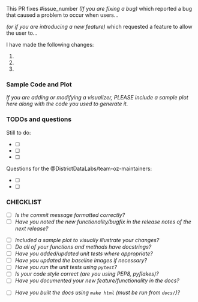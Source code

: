 <!--
# Welcome Contributor!

Thank you for contributing to Yellowbrick, please follow the instructions below to get
your PR started off on the right foot.

## First Steps

1. Are you merging from a feature branch into develop?

    _If not, please create a feature branch and change your PR to merge from that branch
    into the Yellowbrick `develop` branch._

2. Does your PR have a title?

    _Please ensure your PR has a short, informative title, e.g. "Enhances ParallelCoordinates with new andrews_curve parameter" or "Corrects bug in WhiskerPlot that causes index error"_

3. Summarize your PR (HINT: See CHECKLIST/TEMPLATE below!)
-->

This PR fixes #issue_number _(If you are fixing a bug)_ which reported a bug that caused a problem to occur when users...

_(or if you are introducing a new feature)_ which requested a feature to allow the user to...

I have made the following changes:

1.
2.
3.

### Sample Code and Plot

_If you are adding or modifying a visualizer, PLEASE include a sample plot here along with the code you used to generate it._

### TODOs and questions

<!--
If this is a work-in-progress (WIP), list the changes you still need to make and/or questions or the Yellowbrick team. You can also mention extensions to your work that might be added as an issue to work on after the PR.
-->

Still to do:

- [ ]
- [ ]
- [ ]

Questions for the @DistrictDataLabs/team-oz-maintainers:

- [ ]
- [ ]

### CHECKLIST

<!--
Here's a handy checklist to go through before submitting a PR, note that you can check a checkbox in Markdown by changing `- [ ]` to `- [x]` or you can create the PR and check the box manually.
-->

- [ ] _Is the commit message formatted correctly?_
- [ ] _Have you noted the new functionality/bugfix in the release notes of the next release?_

<!-- If you've changed any code -->

- [ ] _Included a sample plot to visually illustrate your changes?_
- [ ] _Do all of your functions and methods have docstrings?_
- [ ] _Have you added/updated unit tests where appropriate?_
- [ ] _Have you updated the baseline images if necessary?_
- [ ] _Have you run the unit tests using `pytest`?_
- [ ] _Is your code style correct (are you using PEP8, pyflakes)?_
- [ ] _Have you documented your new feature/functionality in the docs?_

<!-- If you've added to the docs -->

- [ ] _Have you built the docs using `make html` (must be run from `docs/`)?_
